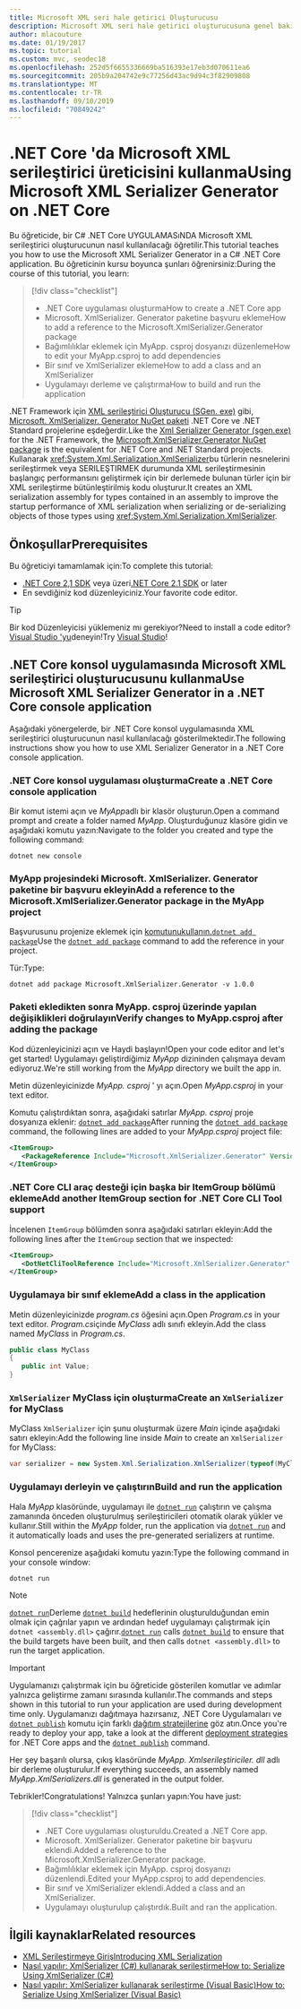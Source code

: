 ```yaml
---
title: Microsoft XML seri hale getirici Oluşturucusu
description: Microsoft XML seri hale getirici oluşturucusuna genel bakış. Projenizde bulunan türler için bir XML serileştirme derlemesi oluşturmak üzere XML seri hale getirici oluşturucusunu kullanın.
author: mlacouture
ms.date: 01/19/2017
ms.topic: tutorial
ms.custom: mvc, seodec18
ms.openlocfilehash: 252d5f6655336669ba516393e17eb3d070611ea6
ms.sourcegitcommit: 205b9a204742e9c77256d43ac9d94c3f82909808
ms.translationtype: MT
ms.contentlocale: tr-TR
ms.lasthandoff: 09/10/2019
ms.locfileid: "70849242"
---
```

# <a name="using-microsoft-xml-serializer-generator-on-net-core"></a><span data-ttu-id="25ed3-104">.NET Core 'da Microsoft XML serileştirici üreticisini kullanma</span><span class="sxs-lookup"><span data-stu-id="25ed3-104">Using Microsoft XML Serializer Generator on .NET Core</span></span>

<span data-ttu-id="25ed3-105">Bu öğreticide, bir C# .NET Core UYGULAMASıNDA Microsoft XML serileştirici oluşturucunun nasıl kullanılacağı öğretilir.</span><span class="sxs-lookup"><span data-stu-id="25ed3-105">This tutorial teaches you how to use the Microsoft XML Serializer Generator in a C# .NET Core application.</span></span> <span data-ttu-id="25ed3-106">Bu öğreticinin kursu boyunca şunları öğrenirsiniz:</span><span class="sxs-lookup"><span data-stu-id="25ed3-106">During the course of this tutorial, you learn:</span></span>

> [!div class="checklist"]
> * <span data-ttu-id="25ed3-107">.NET Core uygulaması oluşturma</span><span class="sxs-lookup"><span data-stu-id="25ed3-107">How to create a .NET Core app</span></span>
> * <span data-ttu-id="25ed3-108">Microsoft. XmlSerializer. Generator paketine başvuru ekleme</span><span class="sxs-lookup"><span data-stu-id="25ed3-108">How to add a reference to the Microsoft.XmlSerializer.Generator package</span></span>
> * <span data-ttu-id="25ed3-109">Bağımlılıklar eklemek için MyApp. csproj dosyanızı düzenleme</span><span class="sxs-lookup"><span data-stu-id="25ed3-109">How to edit your MyApp.csproj to add dependencies</span></span>
> * <span data-ttu-id="25ed3-110">Bir sınıf ve XmlSerializer ekleme</span><span class="sxs-lookup"><span data-stu-id="25ed3-110">How to add a class and an XmlSerializer</span></span>
> * <span data-ttu-id="25ed3-111">Uygulamayı derleme ve çalıştırma</span><span class="sxs-lookup"><span data-stu-id="25ed3-111">How to build and run the application</span></span>

<span data-ttu-id="25ed3-112">.NET Framework için [XML serileştirici Oluşturucu (SGen. exe)](../../standard/serialization/xml-serializer-generator-tool-sgen-exe.md) gibi, [Microsoft. XmlSerializer. Generator NuGet paketi](https://www.nuget.org/packages/Microsoft.XmlSerializer.Generator) .NET Core ve .NET Standard projelerine eşdeğerdir.</span><span class="sxs-lookup"><span data-stu-id="25ed3-112">Like the [Xml Serializer Generator (sgen.exe)](../../standard/serialization/xml-serializer-generator-tool-sgen-exe.md) for the .NET Framework, the [Microsoft.XmlSerializer.Generator NuGet package](https://www.nuget.org/packages/Microsoft.XmlSerializer.Generator) is the equivalent for .NET Core and .NET Standard projects.</span></span> <span data-ttu-id="25ed3-113">Kullanarak <xref:System.Xml.Serialization.XmlSerializer>bu türlerin nesnelerini serileştirmek veya SERILEŞTIRMEK durumunda XML serileştirmesinin başlangıç performansını geliştirmek için bir derlemede bulunan türler için bir XML serileştirme bütünleştirilmiş kodu oluşturur.</span><span class="sxs-lookup"><span data-stu-id="25ed3-113">It creates an XML serialization assembly for types contained in an assembly to improve the startup performance of XML serialization when serializing or de-serializing objects of those types using <xref:System.Xml.Serialization.XmlSerializer>.</span></span>

## <a name="prerequisites"></a><span data-ttu-id="25ed3-114">Önkoşullar</span><span class="sxs-lookup"><span data-stu-id="25ed3-114">Prerequisites</span></span>

<span data-ttu-id="25ed3-115">Bu öğreticiyi tamamlamak için:</span><span class="sxs-lookup"><span data-stu-id="25ed3-115">To complete this tutorial:</span></span>

* <span data-ttu-id="25ed3-116">[.NET Core 2,1 SDK](https://dotnet.microsoft.com/download) veya üzeri</span><span class="sxs-lookup"><span data-stu-id="25ed3-116">[.NET Core 2.1 SDK](https://dotnet.microsoft.com/download) or later</span></span>
* <span data-ttu-id="25ed3-117">En sevdiğiniz kod düzenleyiciniz.</span><span class="sxs-lookup"><span data-stu-id="25ed3-117">Your favorite code editor.</span></span>

> [!TIP]
> <span data-ttu-id="25ed3-118">Bir kod Düzenleyicisi yüklemeniz mı gerekiyor?</span><span class="sxs-lookup"><span data-stu-id="25ed3-118">Need to install a code editor?</span></span> <span data-ttu-id="25ed3-119">[Visual Studio 'yu](https://aka.ms/vsdownload?utm_source=mscom&utm_campaign=msdocs)deneyin!</span><span class="sxs-lookup"><span data-stu-id="25ed3-119">Try [Visual Studio](https://aka.ms/vsdownload?utm_source=mscom&utm_campaign=msdocs)!</span></span>

## <a name="use-microsoft-xml-serializer-generator-in-a-net-core-console-application"></a><span data-ttu-id="25ed3-120">.NET Core konsol uygulamasında Microsoft XML serileştirici oluşturucusunu kullanma</span><span class="sxs-lookup"><span data-stu-id="25ed3-120">Use Microsoft XML Serializer Generator in a .NET Core console application</span></span>

<span data-ttu-id="25ed3-121">Aşağıdaki yönergelerde, bir .NET Core konsol uygulamasında XML serileştirici oluşturucunun nasıl kullanılacağı gösterilmektedir.</span><span class="sxs-lookup"><span data-stu-id="25ed3-121">The following instructions show you how to use XML Serializer Generator in a .NET Core console application.</span></span>

### <a name="create-a-net-core-console-application"></a><span data-ttu-id="25ed3-122">.NET Core konsol uygulaması oluşturma</span><span class="sxs-lookup"><span data-stu-id="25ed3-122">Create a .NET Core console application</span></span>

<span data-ttu-id="25ed3-123">Bir komut istemi açın ve *MyApp*adlı bir klasör oluşturun.</span><span class="sxs-lookup"><span data-stu-id="25ed3-123">Open a command prompt and create a folder named *MyApp*.</span></span> <span data-ttu-id="25ed3-124">Oluşturduğunuz klasöre gidin ve aşağıdaki komutu yazın:</span><span class="sxs-lookup"><span data-stu-id="25ed3-124">Navigate to the folder you created and type the following command:</span></span>

```console
dotnet new console
```

### <a name="add-a-reference-to-the-microsoftxmlserializergenerator-package-in-the-myapp-project"></a><span data-ttu-id="25ed3-125">MyApp projesindeki Microsoft. XmlSerializer. Generator paketine bir başvuru ekleyin</span><span class="sxs-lookup"><span data-stu-id="25ed3-125">Add a reference to the Microsoft.XmlSerializer.Generator package in the MyApp project</span></span>

<span data-ttu-id="25ed3-126">Başvurusunu projenize eklemek için [komutunukullanın.`dotnet add package`](../tools//dotnet-add-package.md)</span><span class="sxs-lookup"><span data-stu-id="25ed3-126">Use the [`dotnet add package`](../tools//dotnet-add-package.md) command to add the reference in your project.</span></span>

<span data-ttu-id="25ed3-127">Tür:</span><span class="sxs-lookup"><span data-stu-id="25ed3-127">Type:</span></span>

```console
dotnet add package Microsoft.XmlSerializer.Generator -v 1.0.0
```

### <a name="verify-changes-to-myappcsproj-after-adding-the-package"></a><span data-ttu-id="25ed3-128">Paketi ekledikten sonra MyApp. csproj üzerinde yapılan değişiklikleri doğrulayın</span><span class="sxs-lookup"><span data-stu-id="25ed3-128">Verify changes to MyApp.csproj after adding the package</span></span>

<span data-ttu-id="25ed3-129">Kod düzenleyicinizi açın ve Haydi başlayın!</span><span class="sxs-lookup"><span data-stu-id="25ed3-129">Open your code editor and let's get started!</span></span> <span data-ttu-id="25ed3-130">Uygulamayı geliştirdiğimiz *MyApp* dizininden çalışmaya devam ediyoruz.</span><span class="sxs-lookup"><span data-stu-id="25ed3-130">We're still working from the *MyApp* directory we built the app in.</span></span>

<span data-ttu-id="25ed3-131">Metin düzenleyicinizde *MyApp. csproj* ' yı açın.</span><span class="sxs-lookup"><span data-stu-id="25ed3-131">Open *MyApp.csproj* in your text editor.</span></span>

<span data-ttu-id="25ed3-132">Komutu çalıştırdıktan sonra, aşağıdaki satırlar *MyApp. csproj* proje dosyanıza eklenir: [`dotnet add package`](../tools//dotnet-add-package.md)</span><span class="sxs-lookup"><span data-stu-id="25ed3-132">After running the [`dotnet add package`](../tools//dotnet-add-package.md) command, the following lines are added to your *MyApp.csproj* project file:</span></span>

 ```xml
 <ItemGroup>
    <PackageReference Include="Microsoft.XmlSerializer.Generator" Version="1.0.0" />
 </ItemGroup>
 ```

### <a name="add-another-itemgroup-section-for-net-core-cli-tool-support"></a><span data-ttu-id="25ed3-133">.NET Core CLI araç desteği için başka bir ItemGroup bölümü ekleme</span><span class="sxs-lookup"><span data-stu-id="25ed3-133">Add another ItemGroup section for .NET Core CLI Tool support</span></span>

<span data-ttu-id="25ed3-134">İncelenen `ItemGroup` bölümden sonra aşağıdaki satırları ekleyin:</span><span class="sxs-lookup"><span data-stu-id="25ed3-134">Add the following lines after the `ItemGroup` section that we inspected:</span></span>

 ```xml
 <ItemGroup>
    <DotNetCliToolReference Include="Microsoft.XmlSerializer.Generator" Version="1.0.0" />
 </ItemGroup>
 ```

### <a name="add-a-class-in-the-application"></a><span data-ttu-id="25ed3-135">Uygulamaya bir sınıf ekleme</span><span class="sxs-lookup"><span data-stu-id="25ed3-135">Add a class in the application</span></span>

<span data-ttu-id="25ed3-136">Metin düzenleyicinizde *program.cs* öğesini açın.</span><span class="sxs-lookup"><span data-stu-id="25ed3-136">Open *Program.cs* in your text editor.</span></span> <span data-ttu-id="25ed3-137">*Program.cs*içinde *MyClass* adlı sınıfı ekleyin.</span><span class="sxs-lookup"><span data-stu-id="25ed3-137">Add the class named *MyClass* in *Program.cs*.</span></span>

```csharp
public class MyClass
{
   public int Value;
}
```

### <a name="create-an-xmlserializer-for-myclass"></a><span data-ttu-id="25ed3-138">`XmlSerializer` MyClass için oluşturma</span><span class="sxs-lookup"><span data-stu-id="25ed3-138">Create an `XmlSerializer` for MyClass</span></span>

<span data-ttu-id="25ed3-139">MyClass `XmlSerializer` için şunu oluşturmak üzere *Main* içinde aşağıdaki satırı ekleyin:</span><span class="sxs-lookup"><span data-stu-id="25ed3-139">Add the following line inside *Main* to create an `XmlSerializer` for MyClass:</span></span>

```csharp
var serializer = new System.Xml.Serialization.XmlSerializer(typeof(MyClass));
```

### <a name="build-and-run-the-application"></a><span data-ttu-id="25ed3-140">Uygulamayı derleyin ve çalıştırın</span><span class="sxs-lookup"><span data-stu-id="25ed3-140">Build and run the application</span></span>

<span data-ttu-id="25ed3-141">Hala *MyApp* klasöründe, uygulamayı ile [`dotnet run`](../tools/dotnet-run.md) çalıştırın ve çalışma zamanında önceden oluşturulmuş serileştiricileri otomatik olarak yükler ve kullanır.</span><span class="sxs-lookup"><span data-stu-id="25ed3-141">Still within the *MyApp* folder, run the application via [`dotnet run`](../tools/dotnet-run.md) and it automatically loads and uses the pre-generated serializers at runtime.</span></span>

<span data-ttu-id="25ed3-142">Konsol pencerenize aşağıdaki komutu yazın:</span><span class="sxs-lookup"><span data-stu-id="25ed3-142">Type the following command in your console window:</span></span>

```console
dotnet run
```

> [!NOTE]
> <span data-ttu-id="25ed3-143">[`dotnet run`](../tools/dotnet-run.md)Derleme [`dotnet build`](../tools/dotnet-build.md) hedeflerinin oluşturulduğundan emin olmak için çağrılar yapın ve ardından hedef uygulamayı çalıştırmak için `dotnet <assembly.dll>` çağırır.</span><span class="sxs-lookup"><span data-stu-id="25ed3-143">[`dotnet run`](../tools/dotnet-run.md) calls [`dotnet build`](../tools/dotnet-build.md) to ensure that the build targets have been built, and then calls `dotnet <assembly.dll>` to run the target application.</span></span>

> [!IMPORTANT]
> <span data-ttu-id="25ed3-144">Uygulamanızı çalıştırmak için bu öğreticide gösterilen komutlar ve adımlar yalnızca geliştirme zamanı sırasında kullanılır.</span><span class="sxs-lookup"><span data-stu-id="25ed3-144">The commands and steps shown in this tutorial to run your application are used during development time only.</span></span> <span data-ttu-id="25ed3-145">Uygulamanızı dağıtmaya hazırsanız, .NET Core Uygulamaları ve [`dotnet publish`](../tools/dotnet-publish.md) komutu için farklı [dağıtım stratejilerine](../deploying/index.md) göz atın.</span><span class="sxs-lookup"><span data-stu-id="25ed3-145">Once you're ready to deploy your app, take a look at the different [deployment strategies](../deploying/index.md) for .NET Core apps and the [`dotnet publish`](../tools/dotnet-publish.md) command.</span></span>

<span data-ttu-id="25ed3-146">Her şey başarılı olursa, çıkış klasöründe *MyApp. Xmlserileştiriciler. dll* adlı bir derleme oluşturulur.</span><span class="sxs-lookup"><span data-stu-id="25ed3-146">If everything succeeds, an assembly named *MyApp.XmlSerializers.dll* is generated in the output folder.</span></span>

<span data-ttu-id="25ed3-147">Tebrikler!</span><span class="sxs-lookup"><span data-stu-id="25ed3-147">Congratulations!</span></span> <span data-ttu-id="25ed3-148">Yalnızca şunları yapın:</span><span class="sxs-lookup"><span data-stu-id="25ed3-148">You have just:</span></span>
> [!div class="checklist"]
> * <span data-ttu-id="25ed3-149">.NET Core uygulaması oluşturuldu.</span><span class="sxs-lookup"><span data-stu-id="25ed3-149">Created a .NET Core app.</span></span>
> * <span data-ttu-id="25ed3-150">Microsoft. XmlSerializer. Generator paketine bir başvuru eklendi.</span><span class="sxs-lookup"><span data-stu-id="25ed3-150">Added a reference to the Microsoft.XmlSerializer.Generator package.</span></span>
> * <span data-ttu-id="25ed3-151">Bağımlılıklar eklemek için MyApp. csproj dosyanızı düzenlendi.</span><span class="sxs-lookup"><span data-stu-id="25ed3-151">Edited your MyApp.csproj to add dependencies.</span></span>
> * <span data-ttu-id="25ed3-152">Bir sınıf ve XmlSerializer eklendi.</span><span class="sxs-lookup"><span data-stu-id="25ed3-152">Added a class and an XmlSerializer.</span></span>
> * <span data-ttu-id="25ed3-153">Uygulamayı oluşturulup çalıştırdık.</span><span class="sxs-lookup"><span data-stu-id="25ed3-153">Built and ran the application.</span></span>

## <a name="related-resources"></a><span data-ttu-id="25ed3-154">İlgili kaynaklar</span><span class="sxs-lookup"><span data-stu-id="25ed3-154">Related resources</span></span>

* [<span data-ttu-id="25ed3-155">XML Serileştirmeye Giriş</span><span class="sxs-lookup"><span data-stu-id="25ed3-155">Introducing XML Serialization</span></span>](../../standard/serialization/introducing-xml-serialization.md)
* [<span data-ttu-id="25ed3-156">Nasıl yapılır: XmlSerializer (C#) kullanarak serileştirme</span><span class="sxs-lookup"><span data-stu-id="25ed3-156">How to: Serialize Using XmlSerializer (C#)</span></span>](../../csharp/programming-guide/concepts/linq/how-to-serialize-using-xmlserializer.md)
* [<span data-ttu-id="25ed3-157">Nasıl yapılır: XmlSerializer kullanarak serileştirme (Visual Basic)</span><span class="sxs-lookup"><span data-stu-id="25ed3-157">How to: Serialize Using XmlSerializer (Visual Basic)</span></span>](../../visual-basic/programming-guide/concepts/linq/how-to-serialize-using-xmlserializer.md)
